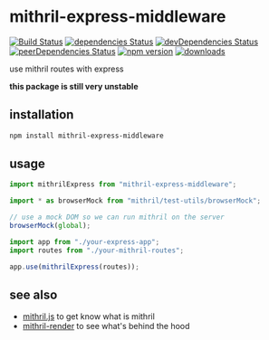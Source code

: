 # mithril-express-middleware

[![Build Status](https://travis-ci.org/tlaziuk/mithril-express-middleware.svg?branch=master)](https://travis-ci.org/tlaziuk/mithril-express-middleware)
[![dependencies Status](https://david-dm.org/tlaziuk/mithril-express-middleware/status.svg)](https://david-dm.org/tlaziuk/mithril-express-middleware)
[![devDependencies Status](https://david-dm.org/tlaziuk/mithril-express-middleware/dev-status.svg)](https://david-dm.org/tlaziuk/mithril-express-middleware?type=dev)
[![peerDependencies Status](https://david-dm.org/tlaziuk/mithril-express-middleware/peer-status.svg)](https://david-dm.org/tlaziuk/mithril-express-middleware?type=peer)
[![npm version](https://badge.fury.io/js/mithril-express-middleware.svg)](https://badge.fury.io/js/mithril-express-middleware)
[![downloads](https://img.shields.io/npm/dm/mithril-express-middleware.svg)](https://www.npmjs.com/package/mithril-express-middleware)

use mithril routes with express

**this package is still very unstable**

## installation

``` sh
npm install mithril-express-middleware
```

## usage

``` typescript
import mithrilExpress from "mithril-express-middleware";

import * as browserMock from "mithril/test-utils/browserMock";

// use a mock DOM so we can run mithril on the server
browserMock(global);

import app from "./your-express-app";
import routes from "./your-mithril-routes";

app.use(mithrilExpress(routes));
```

## see also

* [mithril.js](https://github.com/MithrilJS/mithril.js) to get know what is mithril
* [mithril-render](https://github.com/tlaziuk/mithril-render) to see what's behind the hood
